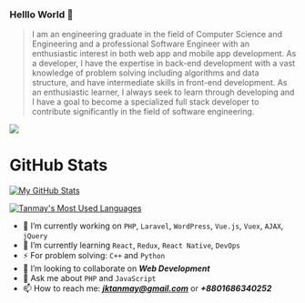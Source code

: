 ### Helllo World 👋

<!--
**tanmayjay/tanmayjay** is a ✨ _special_ ✨ repository because its `README.md` (this file) appears on your GitHub profile.
-->

> I am an engineering graduate in the field of Computer Science and Engineering and a professional Software Engineer with an enthusiastic interest in both web app and mobile app development. As a developer, I have the expertise in back-end development with a vast knowledge of problem solving including algorithms and data structure, and have intermediate skills in front-end development. As an enthusiastic learner, I always seek to learn through developing and I have a goal to become a specialized full stack developer to contribute significantly in the field of software engineering. 

<a href="https://github.com/antonkomarev/github-profile-views-counter">
    <img src="https://komarev.com/ghpvc/?username=tanmayjay">
</a>


# GitHub Stats

[![My GitHub Stats](https://github-readme-stats.vercel.app/api?username=tanmayjay&theme=react&show_icons=true&private=true&include_all_commits=true&border_radius=4&count_private=true)](https://github.com/tanmayjay)

[![Tanmay's Most Used Languages](https://github-readme-stats.vercel.app/api/top-langs/?username=tanmayjay&private=true&theme=react&count_private=true&show_icons=true)](https://github.com/tanmayjay)

- 🔭 I’m currently working on `PHP`, `Laravel`, `WordPress`, `Vue.js`, `Vuex`, `AJAX`, `jQuery`
- 🌱 I’m currently learning `React`, `Redux`, `React Native`, `DevOps`
- ⚡ For problem solving: `C++` and `Python`
- 👯 I’m looking to collaborate on ***Web Development***
- 💬 Ask me about `PHP` and `JavaScript`
- 📫 How to reach me: ***jktanmay@gmail.com*** or ***+8801686340252***
